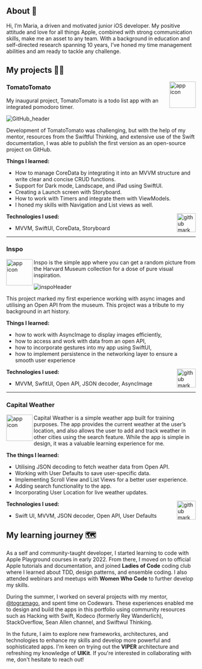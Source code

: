 ## About 👋

Hi, I’m Maria, a driven and motivated junior iOS developer. 
My positive attitude and love for all things Apple, combined with strong communication skills, make me an asset to any team. 
With a background in education and self-directed research spanning 10 years, I’ve honed my time management abilities and am ready to tackle any challenge.

## My projects 👩‍💻

<img align="right" src="https://user-images.githubusercontent.com/45575272/214887495-2ca768f0-5827-41b8-b479-23511ea8fb47.png" width="70" alt="app icon">

### TomatoTomato

My inaugural project, TomatoTomato is a todo list app with an integrated pomodoro timer.

![GitHub_header](https://user-images.githubusercontent.com/45575272/217280825-3cf6aa46-668d-4ee3-b11e-b0f0e30ef570.png)

Development of TomatoTomato was challenging, but with the help of my mentor, resources from the Swiftful Thinking, and extensive use of the Swift documentation, I was able to publish the first version as an open-source project on GitHub.

**Things I learned:**

* How to manage CoreData by integrating it into an MVVM structure and write clear and concise CRUD functions. 
* Support for Dark mode, Landscape, and iPad using SwiftUI.
* Creating a Launch screen with Storyboard.
* How to  work with Timers and integrate them with ViewModels.
* I honed my skills with Navigation and List views as well.

<a href="https://github.com/mouseorcleg/TomatoTomato2">
<img align="right" src="https://user-images.githubusercontent.com/45575272/217281369-d31c7297-716c-4aae-b63e-f49de975d06b.png" width="50" alt="github mark"></a>

**Technologies I used:**
- MVVM, SwiftUI, CoreData, Storyboard

-----------

### Inspo

<img align="left" src="https://user-images.githubusercontent.com/45575272/216647355-1809e752-c46d-44a2-bd2e-ccd757c3d3f8.png" width="70" alt="app icon" >
Inspo is the simple app where you can get a random picture from the Harvard Museum collection for a dose of pure visual inspiration.

![inspoHeader](https://user-images.githubusercontent.com/45575272/216647707-5b1b6d39-a449-46a0-b5d9-d02a4f1b6490.png)

This project marked my first experience working with async images and utilising an Open API from the museum. This project was a tribute to my background in art history. 

**Things I learned:**
* how to work with AsyncImage to display images efficiently, 
* how to access and work with data from an open API, 
* how to incorporate gestures into my app using SwiftUI, 
* how to implement persistence in the networking layer to ensure a smooth user experience

<a href="https://github.com/mouseorcleg/Inspo">
<img align="right" src="https://user-images.githubusercontent.com/45575272/217281369-d31c7297-716c-4aae-b63e-f49de975d06b.png" width="50" alt="github mark"></a>

**Technologies I used:**
- MVVM, SwfitUI, Open API, JSON decoder,  AsyncImage

-----------

### Capital Weather

<img align="left" src="https://user-images.githubusercontent.com/45575272/218483424-3b8de8b7-91ad-4c9a-85ab-48b103478162.png" width="70" alt="app icon">

Capital Weather is a simple weather app built for training purposes.  The app provides the current weather at the user’s location, and also allows the user to add and track weather in other cities using the search feature. While the app is simple in design, it was a valuable learning experience for me.

**The things I learned:**
* Utilising JSON decoding to fetch weather data from Open API.
* Working with User Defaults to save user-specific data.
* Implementing Scroll View and List Views for a better user experience.
* Adding search functionality to the app.
* Incorporating User Location for live weather updates.

<a href="https://github.com/mouseorcleg/capitalWeather">
<img align="right" src="https://user-images.githubusercontent.com/45575272/217281369-d31c7297-716c-4aae-b63e-f49de975d06b.png" width="50" alt="github mark"></a>

**Technologies I used:**
* Swift UI, MVVM, JSON decoder, Open API, User Defaults

## My learning journey 🗺

As a self and community-taught developer, I started learning to code with Apple Playground courses in early 2022. From there, I moved on to official Apple tutorials and documentation, and joined **Ladies of Code** coding club where I learned about TDD, design patterns, and ensemble coding. I also attended webinars and meetups with **Women Who Code** to further develop my skills.

During the summer, I worked on several projects with  my mentor, [@togramago](https://github.com/togramago), and spent time on Codewars. These experiences enabled me to design and build the apps in this portfolio using community resources such as Hacking with Swift, Kodeco (formerly Rey Wanderlich), StackOverflow, Sean Allen channel, and Swiftwul Thinking.

In the future, I aim to explore new frameworks, architectures, and technologies to enhance my skills and develop more powerful and sophisticated apps. I'm keen on trying out the **VIPER** architecture and refreshing my knowledge of **UIKit**. If you're interested in collaborating with me, don't hesitate to reach out!
